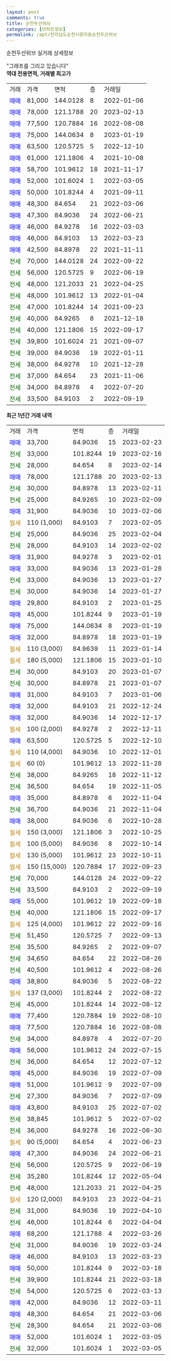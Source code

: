 ```yaml
---
layout: post
comments: true
title: 순천두산위브
categories: [아파트정보]
permalink: /apt/전라남도순천시왕지동순천두산위브
---
```


순천두산위브 실거래 상세정보

<script type="text/javascript">
  google.charts.load('current', {'packages':['line', 'corechart']});
  google.charts.setOnLoadCallback(drawChart);

  function drawChart() {
    var data = new google.visualization.DataTable();
    data.addColumn('date', '거래일');
    data.addColumn('number', "매매");
    data.addColumn('number', "전세");
    data.addColumn('number', "전매");

    data.addRows([[new Date(Date.parse("2023-02-23")), 33700, null, null], [new Date(Date.parse("2023-02-16")), null, 33000, null], [new Date(Date.parse("2023-02-14")), null, 28000, null], [new Date(Date.parse("2023-02-13")), 78000, null, null], [new Date(Date.parse("2023-02-11")), null, 30000, null], [new Date(Date.parse("2023-02-09")), null, 25000, null], [new Date(Date.parse("2023-02-06")), 31900, null, null], [new Date(Date.parse("2023-02-05")), null, null, null], [new Date(Date.parse("2023-02-04")), null, 25000, null], [new Date(Date.parse("2023-02-02")), null, 28000, null], [new Date(Date.parse("2023-02-01")), 31900, null, null], [new Date(Date.parse("2023-01-28")), 33000, null, null], [new Date(Date.parse("2023-01-27")), null, 33000, null], [new Date(Date.parse("2023-01-27")), null, 30000, null], [new Date(Date.parse("2023-01-25")), 29800, null, null], [new Date(Date.parse("2023-01-19")), 45000, null, null], [new Date(Date.parse("2023-01-19")), 75000, null, null], [new Date(Date.parse("2023-01-19")), 32000, null, null], [new Date(Date.parse("2023-01-14")), null, null, null], [new Date(Date.parse("2023-01-10")), null, null, null], [new Date(Date.parse("2023-01-07")), null, 30000, null], [new Date(Date.parse("2023-01-07")), null, 30000, null], [new Date(Date.parse("2023-01-06")), 31000, null, null], [new Date(Date.parse("2022-12-24")), 32000, null, null], [new Date(Date.parse("2022-12-17")), 32000, null, null], [new Date(Date.parse("2022-12-11")), null, null, null], [new Date(Date.parse("2022-12-10")), 63500, null, null], [new Date(Date.parse("2022-12-01")), null, null, null], [new Date(Date.parse("2022-11-28")), null, null, null], [new Date(Date.parse("2022-11-12")), null, 38000, null], [new Date(Date.parse("2022-11-05")), null, 36500, null], [new Date(Date.parse("2022-11-04")), 35000, null, null], [new Date(Date.parse("2022-11-04")), null, 36700, null], [new Date(Date.parse("2022-10-28")), 38000, null, null], [new Date(Date.parse("2022-10-25")), null, null, null], [new Date(Date.parse("2022-10-14")), null, null, null], [new Date(Date.parse("2022-10-11")), null, null, null], [new Date(Date.parse("2022-09-23")), null, null, null], [new Date(Date.parse("2022-09-22")), null, 70000, null], [new Date(Date.parse("2022-09-19")), null, 33500, null], [new Date(Date.parse("2022-09-18")), 55000, null, null], [new Date(Date.parse("2022-09-17")), null, 40000, null], [new Date(Date.parse("2022-09-16")), null, null, null], [new Date(Date.parse("2022-09-13")), null, 51450, null], [new Date(Date.parse("2022-09-07")), null, 35500, null], [new Date(Date.parse("2022-08-26")), null, 34650, null], [new Date(Date.parse("2022-08-26")), null, 40500, null], [new Date(Date.parse("2022-08-22")), 38800, null, null], [new Date(Date.parse("2022-08-22")), null, null, null], [new Date(Date.parse("2022-08-12")), null, 45000, null], [new Date(Date.parse("2022-08-10")), 77400, null, null], [new Date(Date.parse("2022-08-08")), 77500, null, null], [new Date(Date.parse("2022-07-20")), null, 34000, null], [new Date(Date.parse("2022-07-15")), 56000, null, null], [new Date(Date.parse("2022-07-12")), null, 36000, null], [new Date(Date.parse("2022-07-09")), 45000, null, null], [new Date(Date.parse("2022-07-09")), 51000, null, null], [new Date(Date.parse("2022-07-09")), null, 27300, null], [new Date(Date.parse("2022-07-02")), 43800, null, null], [new Date(Date.parse("2022-07-02")), null, 38845, null], [new Date(Date.parse("2022-06-30")), null, 36000, null], [new Date(Date.parse("2022-06-23")), null, null, null], [new Date(Date.parse("2022-06-21")), 47300, null, null], [new Date(Date.parse("2022-06-19")), null, 56000, null], [new Date(Date.parse("2022-05-04")), null, 35280, null], [new Date(Date.parse("2022-04-25")), null, 48000, null], [new Date(Date.parse("2022-04-21")), null, null, null], [new Date(Date.parse("2022-04-10")), null, 31000, null], [new Date(Date.parse("2022-04-04")), null, 46000, null], [new Date(Date.parse("2022-03-26")), 68200, null, null], [new Date(Date.parse("2022-03-24")), null, 31000, null], [new Date(Date.parse("2022-03-23")), 46000, null, null], [new Date(Date.parse("2022-03-18")), 50000, null, null], [new Date(Date.parse("2022-03-18")), null, 39900, null], [new Date(Date.parse("2022-03-13")), null, 54000, null], [new Date(Date.parse("2022-03-11")), 42000, null, null], [new Date(Date.parse("2022-03-06")), 48300, null, null], [new Date(Date.parse("2022-03-06")), null, 28300, null], [new Date(Date.parse("2022-03-05")), 52000, null, null], [new Date(Date.parse("2022-03-05")), null, 32000, null]]);

    var options = {
      hAxis: {
        format: 'yyyy/MM/dd'
      },    
      lineWidth: 0,
      pointsVisible: true,    
      title: '최근 1년간 유형별 실거래가 분포',
      legend: { position: 'bottom' }
    };

    var formatter = new google.visualization.NumberFormat({pattern:'###,###'} );
    formatter.format(data, 1);
    formatter.format(data, 2);
    
    setTimeout(function() {
        var chart = new google.visualization.LineChart(document.getElementById('columnchart_material'));
        chart.draw(data, (options));
        document.getElementById('loading').style.display = 'none';
    }, 200);
  }
</script>


<div id="loading" style="z-index:20; display: block; margin-left: 0px">"그래프를 그리고 있습니다"</div>
<div id="columnchart_material" style="width: 95%; margin-left: 0px; display: block"></div>
<!-- contents start -->
<b>역대 전용면적, 거래별 최고가</b>
<table class="sortable">
    <tr>
      <td>거래</td>
      <td>가격</td>
      <td>면적</td>
      <td>층</td>
      <td>거래일</td>
    </tr>
        <tr>
          <td><a style="color: blue">매매</a></td>
          <td>81,000</td>
          <td>144.0128</td>
          <td>8</td>
          <td>2022-01-06</td>
        </tr>            <tr>
          <td><a style="color: blue">매매</a></td>
          <td>78,000</td>
          <td>121.1788</td>
          <td>20</td>
          <td>2023-02-13</td>
        </tr>            <tr>
          <td><a style="color: blue">매매</a></td>
          <td>77,500</td>
          <td>120.7884</td>
          <td>16</td>
          <td>2022-08-08</td>
        </tr>            <tr>
          <td><a style="color: blue">매매</a></td>
          <td>75,000</td>
          <td>144.0634</td>
          <td>8</td>
          <td>2023-01-19</td>
        </tr>            <tr>
          <td><a style="color: blue">매매</a></td>
          <td>63,500</td>
          <td>120.5725</td>
          <td>5</td>
          <td>2022-12-10</td>
        </tr>            <tr>
          <td><a style="color: blue">매매</a></td>
          <td>61,000</td>
          <td>121.1806</td>
          <td>4</td>
          <td>2021-10-08</td>
        </tr>            <tr>
          <td><a style="color: blue">매매</a></td>
          <td>58,700</td>
          <td>101.9612</td>
          <td>18</td>
          <td>2021-11-17</td>
        </tr>            <tr>
          <td><a style="color: blue">매매</a></td>
          <td>52,000</td>
          <td>101.6024</td>
          <td>1</td>
          <td>2022-03-05</td>
        </tr>            <tr>
          <td><a style="color: blue">매매</a></td>
          <td>50,000</td>
          <td>101.8244</td>
          <td>4</td>
          <td>2021-09-11</td>
        </tr>            <tr>
          <td><a style="color: blue">매매</a></td>
          <td>48,300</td>
          <td>84.654</td>
          <td>21</td>
          <td>2022-03-06</td>
        </tr>            <tr>
          <td><a style="color: blue">매매</a></td>
          <td>47,300</td>
          <td>84.9036</td>
          <td>24</td>
          <td>2022-06-21</td>
        </tr>            <tr>
          <td><a style="color: blue">매매</a></td>
          <td>46,000</td>
          <td>84.9278</td>
          <td>16</td>
          <td>2022-03-03</td>
        </tr>            <tr>
          <td><a style="color: blue">매매</a></td>
          <td>46,000</td>
          <td>84.9103</td>
          <td>13</td>
          <td>2022-03-23</td>
        </tr>            <tr>
          <td><a style="color: blue">매매</a></td>
          <td>42,500</td>
          <td>84.8978</td>
          <td>22</td>
          <td>2021-11-11</td>
        </tr>        
        <tr>
              <td><a style="color: darkgreen">전세</a></td>
              <td>70,000</td>
              <td>144.0128</td>
              <td>24</td>
              <td>2022-09-22</td>
            </tr>            <tr>
              <td><a style="color: darkgreen">전세</a></td>
              <td>56,000</td>
              <td>120.5725</td>
              <td>9</td>
              <td>2022-06-19</td>
            </tr>            <tr>
              <td><a style="color: darkgreen">전세</a></td>
              <td>48,000</td>
              <td>121.2033</td>
              <td>21</td>
              <td>2022-04-25</td>
            </tr>            <tr>
              <td><a style="color: darkgreen">전세</a></td>
              <td>48,000</td>
              <td>101.9612</td>
              <td>13</td>
              <td>2022-01-04</td>
            </tr>            <tr>
              <td><a style="color: darkgreen">전세</a></td>
              <td>47,000</td>
              <td>101.8244</td>
              <td>14</td>
              <td>2021-09-23</td>
            </tr>            <tr>
              <td><a style="color: darkgreen">전세</a></td>
              <td>40,000</td>
              <td>84.9265</td>
              <td>8</td>
              <td>2021-12-18</td>
            </tr>            <tr>
              <td><a style="color: darkgreen">전세</a></td>
              <td>40,000</td>
              <td>121.1806</td>
              <td>15</td>
              <td>2022-09-17</td>
            </tr>            <tr>
              <td><a style="color: darkgreen">전세</a></td>
              <td>39,800</td>
              <td>101.6024</td>
              <td>21</td>
              <td>2021-09-07</td>
            </tr>            <tr>
              <td><a style="color: darkgreen">전세</a></td>
              <td>39,000</td>
              <td>84.9036</td>
              <td>19</td>
              <td>2022-01-11</td>
            </tr>            <tr>
              <td><a style="color: darkgreen">전세</a></td>
              <td>38,000</td>
              <td>84.9278</td>
              <td>10</td>
              <td>2021-12-28</td>
            </tr>            <tr>
              <td><a style="color: darkgreen">전세</a></td>
              <td>37,000</td>
              <td>84.654</td>
              <td>23</td>
              <td>2021-11-06</td>
            </tr>            <tr>
              <td><a style="color: darkgreen">전세</a></td>
              <td>34,000</td>
              <td>84.8978</td>
              <td>4</td>
              <td>2022-07-20</td>
            </tr>            <tr>
              <td><a style="color: darkgreen">전세</a></td>
              <td>33,500</td>
              <td>84.9103</td>
              <td>2</td>
              <td>2022-09-19</td>
            </tr>        
    
</table>

<b>최근 1년간 거래 내역</b>

<table class="sortable">
    <tr>
      <td>거래</td>
      <td>가격</td>
      <td>면적</td>
      <td>층</td>
      <td>거래일</td>
    </tr>
    <tr>
      <td><a style="color: blue">매매</a></td>
      <td>33,700</td>
      <td>84.9036</td>
      <td>15</td>
      <td>2023-02-23</td>
    </tr>          <tr>
      <td><a style="color: darkgreen">전세</a></td>
      <td>33,000</td>
      <td>101.8244</td>
      <td>19</td>
      <td>2023-02-16</td>
    </tr>          <tr>
      <td><a style="color: darkgreen">전세</a></td>
      <td>28,000</td>
      <td>84.654</td>
      <td>8</td>
      <td>2023-02-14</td>
    </tr>          <tr>
      <td><a style="color: blue">매매</a></td>
      <td>78,000</td>
      <td>121.1788</td>
      <td>20</td>
      <td>2023-02-13</td>
    </tr>          <tr>
      <td><a style="color: darkgreen">전세</a></td>
      <td>30,000</td>
      <td>84.8978</td>
      <td>13</td>
      <td>2023-02-11</td>
    </tr>          <tr>
      <td><a style="color: darkgreen">전세</a></td>
      <td>25,000</td>
      <td>84.9265</td>
      <td>10</td>
      <td>2023-02-09</td>
    </tr>          <tr>
      <td><a style="color: blue">매매</a></td>
      <td>31,900</td>
      <td>84.9036</td>
      <td>10</td>
      <td>2023-02-06</td>
    </tr>          <tr>
      <td><a style="color: darkgoldenrod">월세</a></td>
      <td>110 (1,000)</td>
      <td>84.9103</td>
      <td>7</td>
      <td>2023-02-05</td>
    </tr>          <tr>
      <td><a style="color: darkgreen">전세</a></td>
      <td>25,000</td>
      <td>84.9036</td>
      <td>25</td>
      <td>2023-02-04</td>
    </tr>          <tr>
      <td><a style="color: darkgreen">전세</a></td>
      <td>28,000</td>
      <td>84.9103</td>
      <td>14</td>
      <td>2023-02-02</td>
    </tr>          <tr>
      <td><a style="color: blue">매매</a></td>
      <td>31,900</td>
      <td>84.9278</td>
      <td>3</td>
      <td>2023-02-01</td>
    </tr>          <tr>
      <td><a style="color: blue">매매</a></td>
      <td>33,000</td>
      <td>84.9036</td>
      <td>13</td>
      <td>2023-01-28</td>
    </tr>          <tr>
      <td><a style="color: darkgreen">전세</a></td>
      <td>33,000</td>
      <td>84.9036</td>
      <td>13</td>
      <td>2023-01-27</td>
    </tr>          <tr>
      <td><a style="color: darkgreen">전세</a></td>
      <td>30,000</td>
      <td>84.9036</td>
      <td>14</td>
      <td>2023-01-27</td>
    </tr>          <tr>
      <td><a style="color: blue">매매</a></td>
      <td>29,800</td>
      <td>84.9103</td>
      <td>2</td>
      <td>2023-01-25</td>
    </tr>          <tr>
      <td><a style="color: blue">매매</a></td>
      <td>45,000</td>
      <td>101.8244</td>
      <td>9</td>
      <td>2023-01-19</td>
    </tr>          <tr>
      <td><a style="color: blue">매매</a></td>
      <td>75,000</td>
      <td>144.0634</td>
      <td>8</td>
      <td>2023-01-19</td>
    </tr>          <tr>
      <td><a style="color: blue">매매</a></td>
      <td>32,000</td>
      <td>84.8978</td>
      <td>18</td>
      <td>2023-01-19</td>
    </tr>          <tr>
      <td><a style="color: darkgoldenrod">월세</a></td>
      <td>110 (3,000)</td>
      <td>84.9639</td>
      <td>11</td>
      <td>2023-01-14</td>
    </tr>          <tr>
      <td><a style="color: darkgoldenrod">월세</a></td>
      <td>180 (5,000)</td>
      <td>121.1806</td>
      <td>15</td>
      <td>2023-01-10</td>
    </tr>          <tr>
      <td><a style="color: darkgreen">전세</a></td>
      <td>30,000</td>
      <td>84.9103</td>
      <td>20</td>
      <td>2023-01-07</td>
    </tr>          <tr>
      <td><a style="color: darkgreen">전세</a></td>
      <td>30,000</td>
      <td>84.8978</td>
      <td>21</td>
      <td>2023-01-07</td>
    </tr>          <tr>
      <td><a style="color: blue">매매</a></td>
      <td>31,000</td>
      <td>84.9103</td>
      <td>7</td>
      <td>2023-01-06</td>
    </tr>          <tr>
      <td><a style="color: blue">매매</a></td>
      <td>32,000</td>
      <td>84.9103</td>
      <td>21</td>
      <td>2022-12-24</td>
    </tr>          <tr>
      <td><a style="color: blue">매매</a></td>
      <td>32,000</td>
      <td>84.9036</td>
      <td>14</td>
      <td>2022-12-17</td>
    </tr>          <tr>
      <td><a style="color: darkgoldenrod">월세</a></td>
      <td>100 (2,000)</td>
      <td>84.9278</td>
      <td>2</td>
      <td>2022-12-11</td>
    </tr>          <tr>
      <td><a style="color: blue">매매</a></td>
      <td>63,500</td>
      <td>120.5725</td>
      <td>5</td>
      <td>2022-12-10</td>
    </tr>          <tr>
      <td><a style="color: darkgoldenrod">월세</a></td>
      <td>110 (4,000)</td>
      <td>84.9036</td>
      <td>10</td>
      <td>2022-12-01</td>
    </tr>          <tr>
      <td><a style="color: darkgoldenrod">월세</a></td>
      <td>60 (0)</td>
      <td>101.9612</td>
      <td>13</td>
      <td>2022-11-28</td>
    </tr>          <tr>
      <td><a style="color: darkgreen">전세</a></td>
      <td>38,000</td>
      <td>84.9265</td>
      <td>18</td>
      <td>2022-11-12</td>
    </tr>          <tr>
      <td><a style="color: darkgreen">전세</a></td>
      <td>36,500</td>
      <td>84.654</td>
      <td>19</td>
      <td>2022-11-05</td>
    </tr>          <tr>
      <td><a style="color: blue">매매</a></td>
      <td>35,000</td>
      <td>84.8978</td>
      <td>6</td>
      <td>2022-11-04</td>
    </tr>          <tr>
      <td><a style="color: darkgreen">전세</a></td>
      <td>36,700</td>
      <td>84.9036</td>
      <td>21</td>
      <td>2022-11-04</td>
    </tr>          <tr>
      <td><a style="color: blue">매매</a></td>
      <td>38,000</td>
      <td>84.9036</td>
      <td>6</td>
      <td>2022-10-28</td>
    </tr>          <tr>
      <td><a style="color: darkgoldenrod">월세</a></td>
      <td>150 (3,000)</td>
      <td>121.1806</td>
      <td>3</td>
      <td>2022-10-25</td>
    </tr>          <tr>
      <td><a style="color: darkgoldenrod">월세</a></td>
      <td>100 (5,000)</td>
      <td>84.9036</td>
      <td>8</td>
      <td>2022-10-14</td>
    </tr>          <tr>
      <td><a style="color: darkgoldenrod">월세</a></td>
      <td>130 (5,000)</td>
      <td>101.9612</td>
      <td>23</td>
      <td>2022-10-11</td>
    </tr>          <tr>
      <td><a style="color: darkgoldenrod">월세</a></td>
      <td>150 (15,000)</td>
      <td>120.7884</td>
      <td>17</td>
      <td>2022-09-23</td>
    </tr>          <tr>
      <td><a style="color: darkgreen">전세</a></td>
      <td>70,000</td>
      <td>144.0128</td>
      <td>24</td>
      <td>2022-09-22</td>
    </tr>          <tr>
      <td><a style="color: darkgreen">전세</a></td>
      <td>33,500</td>
      <td>84.9103</td>
      <td>2</td>
      <td>2022-09-19</td>
    </tr>          <tr>
      <td><a style="color: blue">매매</a></td>
      <td>55,000</td>
      <td>101.9612</td>
      <td>19</td>
      <td>2022-09-18</td>
    </tr>          <tr>
      <td><a style="color: darkgreen">전세</a></td>
      <td>40,000</td>
      <td>121.1806</td>
      <td>15</td>
      <td>2022-09-17</td>
    </tr>          <tr>
      <td><a style="color: darkgoldenrod">월세</a></td>
      <td>125 (4,000)</td>
      <td>101.9612</td>
      <td>22</td>
      <td>2022-09-16</td>
    </tr>          <tr>
      <td><a style="color: darkgreen">전세</a></td>
      <td>51,450</td>
      <td>120.5725</td>
      <td>7</td>
      <td>2022-09-13</td>
    </tr>          <tr>
      <td><a style="color: darkgreen">전세</a></td>
      <td>35,500</td>
      <td>84.9265</td>
      <td>2</td>
      <td>2022-09-07</td>
    </tr>          <tr>
      <td><a style="color: darkgreen">전세</a></td>
      <td>34,650</td>
      <td>84.654</td>
      <td>22</td>
      <td>2022-08-26</td>
    </tr>          <tr>
      <td><a style="color: darkgreen">전세</a></td>
      <td>40,500</td>
      <td>101.9612</td>
      <td>4</td>
      <td>2022-08-26</td>
    </tr>          <tr>
      <td><a style="color: blue">매매</a></td>
      <td>38,800</td>
      <td>84.9036</td>
      <td>5</td>
      <td>2022-08-22</td>
    </tr>          <tr>
      <td><a style="color: darkgoldenrod">월세</a></td>
      <td>137 (3,000)</td>
      <td>101.8244</td>
      <td>2</td>
      <td>2022-08-22</td>
    </tr>          <tr>
      <td><a style="color: darkgreen">전세</a></td>
      <td>45,000</td>
      <td>101.8244</td>
      <td>14</td>
      <td>2022-08-12</td>
    </tr>          <tr>
      <td><a style="color: blue">매매</a></td>
      <td>77,400</td>
      <td>120.7884</td>
      <td>19</td>
      <td>2022-08-10</td>
    </tr>          <tr>
      <td><a style="color: blue">매매</a></td>
      <td>77,500</td>
      <td>120.7884</td>
      <td>16</td>
      <td>2022-08-08</td>
    </tr>          <tr>
      <td><a style="color: darkgreen">전세</a></td>
      <td>34,000</td>
      <td>84.8978</td>
      <td>4</td>
      <td>2022-07-20</td>
    </tr>          <tr>
      <td><a style="color: blue">매매</a></td>
      <td>56,000</td>
      <td>101.9612</td>
      <td>24</td>
      <td>2022-07-15</td>
    </tr>          <tr>
      <td><a style="color: darkgreen">전세</a></td>
      <td>36,000</td>
      <td>84.654</td>
      <td>12</td>
      <td>2022-07-12</td>
    </tr>          <tr>
      <td><a style="color: blue">매매</a></td>
      <td>45,000</td>
      <td>84.9036</td>
      <td>19</td>
      <td>2022-07-09</td>
    </tr>          <tr>
      <td><a style="color: blue">매매</a></td>
      <td>51,000</td>
      <td>101.9612</td>
      <td>9</td>
      <td>2022-07-09</td>
    </tr>          <tr>
      <td><a style="color: darkgreen">전세</a></td>
      <td>27,300</td>
      <td>84.9036</td>
      <td>7</td>
      <td>2022-07-09</td>
    </tr>          <tr>
      <td><a style="color: blue">매매</a></td>
      <td>43,800</td>
      <td>84.9103</td>
      <td>25</td>
      <td>2022-07-02</td>
    </tr>          <tr>
      <td><a style="color: darkgreen">전세</a></td>
      <td>38,845</td>
      <td>101.9612</td>
      <td>5</td>
      <td>2022-07-02</td>
    </tr>          <tr>
      <td><a style="color: darkgreen">전세</a></td>
      <td>36,000</td>
      <td>84.9278</td>
      <td>16</td>
      <td>2022-06-30</td>
    </tr>          <tr>
      <td><a style="color: darkgoldenrod">월세</a></td>
      <td>90 (5,000)</td>
      <td>84.654</td>
      <td>4</td>
      <td>2022-06-23</td>
    </tr>          <tr>
      <td><a style="color: blue">매매</a></td>
      <td>47,300</td>
      <td>84.9036</td>
      <td>24</td>
      <td>2022-06-21</td>
    </tr>          <tr>
      <td><a style="color: darkgreen">전세</a></td>
      <td>56,000</td>
      <td>120.5725</td>
      <td>9</td>
      <td>2022-06-19</td>
    </tr>          <tr>
      <td><a style="color: darkgreen">전세</a></td>
      <td>35,280</td>
      <td>101.8244</td>
      <td>12</td>
      <td>2022-05-04</td>
    </tr>          <tr>
      <td><a style="color: darkgreen">전세</a></td>
      <td>48,000</td>
      <td>121.2033</td>
      <td>21</td>
      <td>2022-04-25</td>
    </tr>          <tr>
      <td><a style="color: darkgoldenrod">월세</a></td>
      <td>120 (2,000)</td>
      <td>84.9103</td>
      <td>23</td>
      <td>2022-04-21</td>
    </tr>          <tr>
      <td><a style="color: darkgreen">전세</a></td>
      <td>31,000</td>
      <td>84.9036</td>
      <td>19</td>
      <td>2022-04-10</td>
    </tr>          <tr>
      <td><a style="color: darkgreen">전세</a></td>
      <td>46,000</td>
      <td>101.8244</td>
      <td>6</td>
      <td>2022-04-04</td>
    </tr>          <tr>
      <td><a style="color: blue">매매</a></td>
      <td>68,200</td>
      <td>121.1788</td>
      <td>4</td>
      <td>2022-03-26</td>
    </tr>          <tr>
      <td><a style="color: darkgreen">전세</a></td>
      <td>31,000</td>
      <td>84.9036</td>
      <td>19</td>
      <td>2022-03-24</td>
    </tr>          <tr>
      <td><a style="color: blue">매매</a></td>
      <td>46,000</td>
      <td>84.9103</td>
      <td>13</td>
      <td>2022-03-23</td>
    </tr>          <tr>
      <td><a style="color: blue">매매</a></td>
      <td>50,000</td>
      <td>101.8244</td>
      <td>9</td>
      <td>2022-03-18</td>
    </tr>          <tr>
      <td><a style="color: darkgreen">전세</a></td>
      <td>39,900</td>
      <td>101.8244</td>
      <td>21</td>
      <td>2022-03-18</td>
    </tr>          <tr>
      <td><a style="color: darkgreen">전세</a></td>
      <td>54,000</td>
      <td>120.5725</td>
      <td>6</td>
      <td>2022-03-13</td>
    </tr>          <tr>
      <td><a style="color: blue">매매</a></td>
      <td>42,000</td>
      <td>84.9036</td>
      <td>12</td>
      <td>2022-03-11</td>
    </tr>          <tr>
      <td><a style="color: blue">매매</a></td>
      <td>48,300</td>
      <td>84.654</td>
      <td>21</td>
      <td>2022-03-06</td>
    </tr>          <tr>
      <td><a style="color: darkgreen">전세</a></td>
      <td>28,300</td>
      <td>84.654</td>
      <td>21</td>
      <td>2022-03-06</td>
    </tr>          <tr>
      <td><a style="color: blue">매매</a></td>
      <td>52,000</td>
      <td>101.6024</td>
      <td>1</td>
      <td>2022-03-05</td>
    </tr>          <tr>
      <td><a style="color: darkgreen">전세</a></td>
      <td>32,000</td>
      <td>101.6024</td>
      <td>1</td>
      <td>2022-03-05</td>
    </tr>      </table>
<!-- contents end -->    


